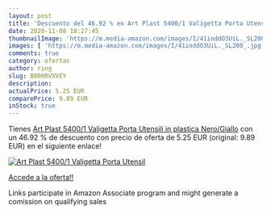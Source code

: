 ```yaml
---
layout: post
title: 'Descuento del 46.92 % en Art Plast 5400/1 Valigetta Porta Utensil'
date: 2020-11-08 18:27:45
thumbnailImage: 'https://m.media-amazon.com/images/I/41inddO3UiL._SL200_.jpg'
images: [ 'https://m.media-amazon.com/images/I/41inddO3UiL._SL200_.jpg' ]
comments: true
category: ofertas
author: ring
slug: B000RVXVEY
description:
actualPrice: 5.25 EUR
comparePrice: 9.89 EUR
inStock: true
---
```


Tienes [Art Plast 5400/1 Valigetta Porta Utensili in plastica  Nero/Giallo](https://www.amazon.it/dp/B000RVXVEY/?tag=tolees00-21) con un 46.92 % de descuento con precio de oferta de 5.25 EUR (original: 9.89 EUR) en el siguiente enlace!

[![Art Plast 5400/1 Valigetta Porta Utensil](https://m.media-amazon.com/images/I/41inddO3UiL._SL200_.jpg)](https://www.amazon.it/dp/B000RVXVEY/?tag=tolees00-21)

[Accede a la oferta!!](https://www.amazon.it/dp/B000RVXVEY/?tag=tolees00-21)

Links participate in Amazon Associate program and might generate a comission on qualifying sales


